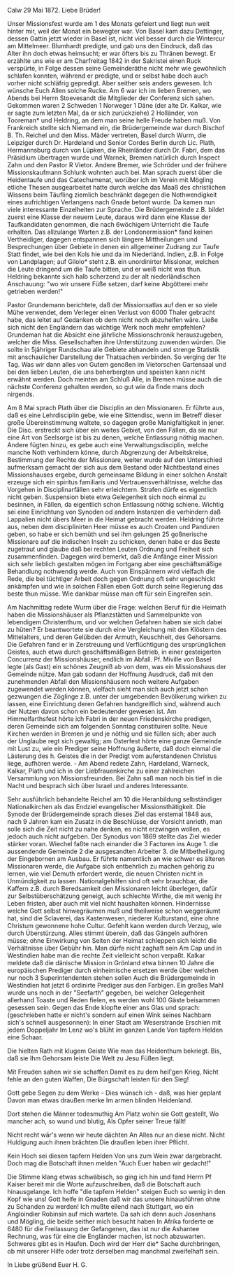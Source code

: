  Calw 29 Mai 1872.
Liebe Brüder!

Unser Missionsfest wurde am 1 des Monats gefeiert und liegt nun weit hinter mir, weil der Monat ein bewegter war. Von Basel kam dazu Dettinger, dessen Gattin jetzt wieder in Basel ist, nicht viel besser durch die Wintercur am Mittelmeer. Blumhardt predigte, und gab uns den Eindruck, daß das Alter ihn doch etwas heimsucht; er war öfters bis zu Thränen bewegt. Er erzählte uns wie er am Charfreitag 1842 in der Sakristei einen Ruck verspürte, in Folge dessen seine Gemeinderäthe nicht mehr wie gewöhnlich schlafen konnten, während er predigte, und er selbst habe doch auch vorher nicht schläfrig gepredigt. Aber seither seis anders gewesen. Ich wünsche Euch Allen solche Rucke. Am 6 war ich im lieben Bremen, wo Abends bei Herrn Stoevesandt die Mitglieder der Conferenz sich sahen. Gekommen waren 2 Schweden 1 Norweger 1 Däne (der alte Dr. Kalkar, wie er sagte zum letzten Mal, da er sich zurückziehe) 2 Holländer, von Tooreman* und Heldring, an dem man seine helle Freude haben muß. Von Frankreich stellte sich Niemand ein, die Brüdergemeinde war durch Bischof B. Th. Reichel und den Miss. Mäder vertreten, Basel durch Wurm, die Leipziger durch Dr. Hardeland und Senior Cordes Berlin durch Lic. Plath, Hermannsburg durch von Lüpken, die Rheinländer durch Dr. Fabri, dem das Präsidium übertragen wurde und Warnek, Bremen natürlich durch Inspect Zahn und den Pastor R Vietor. Andere Bremer, wie Schröder und der frühere Missionskaufmann Schlunk wohnten auch bei. Man sprach zuerst über die Heidentaufe und das Catechumenat, worüber ich im Verein mit Mögling etliche Thesen ausgearbeitet hatte durch welche das Maaß des christlichen Wissens beim Täufling ziemlich beschränkt dagegen die Nothwendigkeit eines aufrichtigen Verlangens nach Gnade betont wurde. Da kamen nun viele interessante Einzelheiten zur Sprache. Die Brüdergemeinde z.B. bildet zuerst eine Klasse der neuern Leute, daraus wird dann eine Klasse der Taufkandidaten genommen, die nach 6wöchigem Unterricht die Taufe erhalten. Das allzulange Warten z.B. der Londonermission* fand keinen Vertheidiger, dagegen entspannen sich längere Mittheilungen und Besprechungen über Gebiete in denen ein allgemeiner Zudrang zur Taufe Statt findet, wie bei den Kols hie und da im Niederländ. Indien, z.B. in Folge von Landplagen; auf Gilolo* steht z.B. ein unordinirter Missionar, welchen die Leute dringend um die Taufe bitten, und er weiß nicht was thun. Heldring bekannte sich halb scherzend zu der alt niederländischen Anschauung: "wo wir unsere Füße setzen, darf keine Abgötterei mehr getrieben werden!"

Pastor Grundemann berichtete, daß der Missionsatlas auf den er so viele Mühe verwendet, dem Verleger einen Verlust von 6000 Thaler gebracht habe, das leitet auf Gedanken ob dem nicht noch abzuhelfen wäre. Ließe sich nicht den Engländern das wichtige Werk noch mehr empfehlen? Grundeman hat die Absicht eine jährliche Missionschronik herauszugeben, welcher die Miss. Gesellschaften ihre Unterstützung zuwenden würden. Die sollte in 5jähriger Rundschau alle Gebiete abhandeln und strenge Statistik mit anschaulicher Darstellung der Thatsachen verbinden. So verging der 1te Tag. Was wir dann alles von Gutem genoßen im Vietorschen Gartensaal und bei den lieben Leuten, die uns beherbergten und speisten kann nicht erwähnt werden. Doch meinten am Schluß Alle, in Bremen müsse auch die nächste Conferenz gehalten werden, so gut wie da finde mans doch nirgends.

Am 8 Mai sprach Plath über die Disciplin an den Missionaren. Er führte aus, daß es eine Lehrdisciplin gebe, wie eine Sittendisc, wenn im Betreff dieser große Übereinstimmung waltete, so dagegen große Manigfaltigkeit in jener. Die Disc. erstreckt sich über ein weites Gebiet, von den Fällen, da sie nur eine Art von Seelsorge ist bis zu denen, welche Entlassung nöthig machen. Andere fügten hinzu, es gebe auch eine Verwaltungsdisciplin, welche manche Noth verhindern könne, durch Abgrenzung der Arbeitskreise, Bestimmung der Rechte der Missionare, weiter wurde auf den Unterschied aufmerksam gemacht der sich aus dem Bestand oder Nichtbestand eines Missionshauses ergebe, durch gemeinsame Bildung in einer solchen Anstalt erzeuge sich ein spiritus familiaris und Vertrauensverhältnisse, welche das Vorgehen in Disciplinarfällen sehr erleichtern. Strafen dürfe es eigentlich nicht geben. Suspension biete etwa Gelegenheit sich noch einmal zu besinnen, in Fällen, da eigentlich schon Entlassung nöthig schiene. Wichtig sei eine Einrichtung von Synoden od andern Instanzen die verhindern daß Lappalien nicht übers Meer in die Heimat gebracht werden. Heldring führte aus, neben dem disciplinirten Heer müsse es auch Croaten und Panduren geben, so habe er sich bemüth und sei ihm gelungen 25 goßnerische Missionare auf die indischen Inseln zu schicken, denen habe er das Beste zugetraut und glaube daß bei rechten Leuten Ordnung und Freiheit sich zusammenfinden. Dagegen wird bemerkt, daß die Anfänge einer Mission sich sehr lieblich gestalten mögen im Fortgang aber eine geschäftsmäßige Behandlung nothwendig werde. Auch von Einspännern wird vielfach die Rede, die bei tüchtiger Arbeit doch gegen Ordnung oft sehr ungeschickt ankämpfen und wie in solchen Fällen eben Gott durch seine Regierung das beste thun müsse. Wie dankbar müsse man oft für sein Eingreifen sein.

Am Nachmittag redete Wurm über die Frage: welchen Beruf für die Heimath haben die Missionshäuser als Pflanzstätten und Sammelpunkte von lebendigem Christenthum, und vor welchen Gefahren haben sie sich dabei zu hüten? Er beantwortete sie durch eine Vergleichung mit den Klöstern des Mittelalters, und deren Gelübden der Armuth, Keuschheit, des Gehorsams. Die Gefahren fand er in Zerstreuung und Verflüchtigung des ursprünglichen Geistes, auch etwa durch geschäftsmäßigen Betrieb, in einer gesteigerten Concurrenz der Missionshäuser, endlich im Abfall. Pf. Miville von Basel legte (als Gast) ein schönes Zeugniß ab von dem, was ein Missionshaus der Gemeinde nütze. Man gab sodann der Hoffnung Ausdruck, daß mit den zunehmenden Abfall den Missionshäusern noch weitere Aufgaben zugewendet werden können, vielfach sieht man sich auch jetzt schon gezwungen die Zöglinge z.B. unter der umgebenden Bevölkerung wirken zu lassen, eine Einrichtung deren Gefahren handgreiflich sind, während auch der Nutzen davon schon ein bedeutender gewesen ist. 
Am Himmelfarthsfest hörte ich Fabri in der neuen Friedenskirche predigen, deren Gemeinde sich am folgenden Sonntag constituiren sollte. Neue Kirchen werden in Bremen je und je nöthig und sie füllen sich; aber auch der Unglaube regt sich gewaltig; am Osterfest hörte eine ganze Gemeinde mit Lust zu, wie ein Prediger <Schwalbe> seine Hoffnung äußerte, daß doch einmal die Lästerung des h. Geistes die in der Predigt vom auferstandenen Christus liege, aufhören werde. - Am Abend redete Zahn, Hardeland, Warneck, Kalkar, Plath und ich in der Liebfrauenkirche zu einer zahlreichen Versammlung von Missionsfreunden. Bei Zahn saß man noch bis tief in die Nacht und besprach sich über Israel und anderes Interessante.

Sehr ausführlich behandelte Reichel am 10 die Heranbildung selbständiger Nationalkirchen als das Endziel evangelischer Missionsthätigkeit. Die Synode der Brüdergemeinde sprach dieses Ziel das erstemal 1848 aus, nach 9 Jahren kam ein Zusatz in die Beschlüsse, der Vorsicht anrieth, man solle sich die Zeit nicht zu nahe denken, es nicht erzwingen wollen, es jedoch auch nicht aufgeben. Der Synodus von 1869 stellte das Ziel wieder stärker voran. Wiechel faßte nach einander die 3 Factoren ins Auge 1. die aussendende Gemeinde 2 die ausgesandten Arbeiter 3. die Mitbetheiligung der Eingebornen am Ausbau. Er führte namentlich an wie schwer es älteren Missionaren werde, die Aufgabe sich entbehrlich zu machen gehörig zu lernen, wie viel Demuth erfordert werde, die neuen Christen nicht in Unmündigkeit zu lassen. Nationalgehilfen sind oft sehr brauchbar, die Kaffern z.B. durch Beredsamkeit den Missionaren leicht überlegen, dafür zur Selbstüberschätzung geneigt, auch schlechte Wirthe, die mit wenig ihr Leben fristen, aber auch mit viel nicht haushalten können. Hindernisse welche Gott selbst hinwegräumen muß und theilweise schon weggeräumt hat, sind die Sclaverei, das Kastenwesen, niederer Kulturstand, eine ohne Christum gewonnene hohe Cultur. Gefehlt kann werden durch Verzug, wie durch Überstürzung. Alles stimmt überein, daß das Gängeln aufhören müsse; ohne Einwirkung von Seiten der Heimat schleppen sich leicht die Verhältnisse über Gebühr hin. Man dürfe nicht zaghaft sein Am Cap und in Westindien habe man die rechte Zeit vielleicht schon verpaßt. Kalkar meldete daß die dänische Mission in Grönland etwa binnen 10 Jahre die europäischen Prediger durch einheimische ersetzen werde über welchen nur noch 3 Superintendenten stehen sollen Auch die Brüdergemeinde in Westindien hat jetzt 6 ordinirte Prediger aus den Farbigen. Ein großes Mahl wurde uns noch in der "Seefarth" gegeben, bei welcher Gelegenheit allerhand Toaste und Reden fielen, es werden wohl 100 Gäste beisammen gesessen sein. Gegen das Ende klopfte einer ans Glas und sprach: (geschrieben hatte er nicht's sondern auf einen Wink seines Nachbarn sich's schnell ausgesonnen): 
In einer Stadt am Weserstrande
Erschien mit jedem Doppeljahr
Im Lenz wo's blüht im ganzen Lande
Von tapfern Helden eine Schaar.

Die hielten Rath mit klugem Geiste
Wie man das Heidenthum bekriegt.
Bis, daß sie Ihm Gehorsam leiste
Die Welt zu Jesu Füßen liegt.

Mit Freuden sahen wir sie schaffen
Damit es zu dem heil'gen Krieg,
Nicht fehle an den guten Waffen,
Die Bürgschaft leisten für den Sieg!

Gott gebe Segen zu dem Werke -
Dies wünsch ich - daß, was hier geplant
Davon man etwas draußen merke
Im armen blinden Heidenland.

Dort stehen die Männer todesmuthig
Am Platz wohin sie Gott gestellt,
Wo mancher ach, so wund und blutig,
Als Opfer seiner Treue fällt!

Nicht recht wär's wenn wir heute dächten
An Alles nur an diese nicht.
Nicht Huldigung auch ihnen brächten
Die draußen leben ihrer Pflicht.

Kein Hoch sei diesen tapfern Helden
Von uns zum Wein zwar dargebracht.
Doch mag die Botschaft ihnen melden
"Auch Euer haben wir gedacht!"

Die Stimme klang etwas schwäbisch, so ging ich hin und fand Herrn Pf Kaiser bereit mir die Worte aufzuschreiben, daß die Botschaft auch hinausgelange. Ich hoffe "die tapfern Helden" steigen Euch so wenig in den Kopf wie uns! Gott helfe in Gnaden daß wir das unsere hinausführen ohne zu Schanden zu werden! Ich mußte eilend nach Stuttgart, wo ein Angloindier Robinsin auf mich wartete. Da sah ich denn auch Josenhans und Mögling, die beide seither mich besucht haben In Afrika forderte œ 6480 für die Freilassung der Gefangenen, das ist nur die Ashantee Rechnung, was für eine die Engländer machen, ist noch abzuwarten. Schweres gibt es in Haufen. Doch wird der Herr die* Sache durchbringen, ob mit unserer Hilfe oder trotz derselben mag manchmal zweifelhaft sein.

 In Liebe grüßend
 Euer H. G.
